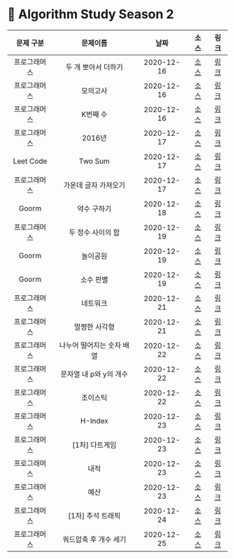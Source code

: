 # 📌 Algorithm Study Season 2

|  문제 구분   |         문제이름          |    날짜    |                                  소스                                  |                               링크                               |
| :----------: | :-----------------------: | :--------: | :--------------------------------------------------------------------: | :--------------------------------------------------------------: |
| 프로그래머스 |    두 개 뽀아서 더하기    | 2020-12-16 | [소스](../../SwiftAlgorithm/SwiftAlgorithm/Programmers/PG-68644.swift) | [링크](https://programmers.co.kr/learn/courses/30/lessons/68644) |
| 프로그래머스 |         모의고사          | 2020-12-16 | [소스](../../SwiftAlgorithm/SwiftAlgorithm/Programmers/PG-42840.swift) | [링크](https://programmers.co.kr/learn/courses/30/lessons/42840) |
| 프로그래머스 |         K번째 수          | 2020-12-16 | [소스](../../SwiftAlgorithm/SwiftAlgorithm/Programmers/PG-42748.swift) | [링크](https://programmers.co.kr/learn/courses/30/lessons/42748) |
| 프로그래머스 |          2016년           | 2020-12-17 | [소스](../../SwiftAlgorithm/SwiftAlgorithm/Programmers/PG-12901.swift) | [링크](https://programmers.co.kr/learn/courses/30/lessons/12901) |
|  Leet Code   |          Two Sum          | 2020-12-17 |     [소스](../../SwiftAlgorithm/SwiftAlgorithm/Leet/Two-Sum.swift)     | [링크](https://programmers.co.kr/learn/courses/30/lessons/12901) |
| 프로그래머스 |   가운데 글자 가져오기    | 2020-12-17 | [소스](../../SwiftAlgorithm/SwiftAlgorithm/Programmers/PG-12903.swift) | [링크](https://programmers.co.kr/learn/courses/30/lessons/12903) |
|    Goorm     |        약수 구하기        | 2020-12-18 |   [소스](../../SwiftAlgorithm/SwiftAlgorithm/Goorm/약수구하기.swift)   |   [링크](https://level.goorm.io/exam/43255/약수-구하기/quiz/1)   |
| 프로그래머스 |     두 정수 사이의 합     | 2020-12-19 | [소스](../../SwiftAlgorithm/SwiftAlgorithm/Programmers/PG-12912.swift) | [링크](https://programmers.co.kr/learn/courses/30/lessons/12912) |
|    Goorm     |         놀이공원          | 2020-12-19 |    [소스](../../SwiftAlgorithm/SwiftAlgorithm/Goorm/놀이공원.swift)    |    [링크](https://level.goorm.io/exam/88520/놀이공원/quiz/1)     |
|    Goorm     |         소수 판별         | 2020-12-19 |    [소스](../../SwiftAlgorithm/SwiftAlgorithm/Goorm/소수판별.swift)    |    [링크](https://level.goorm.io/exam/43238/소수-판별/quiz/1)    |
| 프로그래머스 |         네트워크          | 2020-12-21 | [소스](../../SwiftAlgorithm/SwiftAlgorithm/Programmers/PG-43162.swift) | [링크](https://programmers.co.kr/learn/courses/30/lessons/43162) |
| 프로그래머스 |       멀쩡한 사각형       | 2020-12-21 | [소스](../../SwiftAlgorithm/SwiftAlgorithm/Programmers/PG-62048.swift) | [링크](https://programmers.co.kr/learn/courses/30/lessons/62048) |
| 프로그래머스 | 나누어 떨어지는 숫자 배열 | 2020-12-22 | [소스](../../SwiftAlgorithm/SwiftAlgorithm/Programmers/PG-12910.swift) | [링크](https://programmers.co.kr/learn/courses/30/lessons/12910) |
| 프로그래머스 |  문자열 내 p와 y의 개수   | 2020-12-22 | [소스](../../SwiftAlgorithm/SwiftAlgorithm/Programmers/PG-12916.swift) | [링크](https://programmers.co.kr/learn/courses/30/lessons/12916) |
| 프로그래머스 |         조이스틱          | 2020-12-22 | [소스](../../SwiftAlgorithm/SwiftAlgorithm/Programmers/PG-42860.swift) | [링크](https://programmers.co.kr/learn/courses/30/lessons/42860) |
| 프로그래머스 |          H-Index          | 2020-12-23 | [소스](../../SwiftAlgorithm/SwiftAlgorithm/Programmers/PG-42747.swift) | [링크](https://programmers.co.kr/learn/courses/30/lessons/42747) |
| 프로그래머스 |      [1차] 다트게임       | 2020-12-23 | [소스](../../SwiftAlgorithm/SwiftAlgorithm/Programmers/PG-17682.swift) | [링크](https://programmers.co.kr/learn/courses/30/lessons/17682) |
| 프로그래머스 |           내적            | 2020-12-23 | [소스](../../SwiftAlgorithm/SwiftAlgorithm/Programmers/PG-70128.swift) | [링크](https://programmers.co.kr/learn/courses/30/lessons/70128) |
| 프로그래머스 |           예산            | 2020-12-23 | [소스](../../SwiftAlgorithm/SwiftAlgorithm/Programmers/PG-12982.swift) | [링크](https://programmers.co.kr/learn/courses/30/lessons/12982) |
| 프로그래머스 |     [1차] 추석 트래픽     | 2020-12-24 | [소스](../../SwiftAlgorithm/SwiftAlgorithm/Programmers/PG-17676.swift) | [링크](https://programmers.co.kr/learn/courses/30/lessons/17676) |
| 프로그래머스 |   쿼드압축 후 개수 세기   | 2020-12-25 | [소스](../../SwiftAlgorithm/SwiftAlgorithm/Programmers/PG-68936.swift) | [링크](https://programmers.co.kr/learn/courses/30/lessons/68936) |
